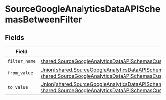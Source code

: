 # SourceGoogleAnalyticsDataAPISchemasBetweenFilter


## Fields

| Field                                                                                                                                                                                                                                                                                                                       | Type                                                                                                                                                                                                                                                                                                                        | Required                                                                                                                                                                                                                                                                                                                    | Description                                                                                                                                                                                                                                                                                                                 |
| --------------------------------------------------------------------------------------------------------------------------------------------------------------------------------------------------------------------------------------------------------------------------------------------------------------------------- | --------------------------------------------------------------------------------------------------------------------------------------------------------------------------------------------------------------------------------------------------------------------------------------------------------------------------- | --------------------------------------------------------------------------------------------------------------------------------------------------------------------------------------------------------------------------------------------------------------------------------------------------------------------------- | --------------------------------------------------------------------------------------------------------------------------------------------------------------------------------------------------------------------------------------------------------------------------------------------------------------------------- |
| `filter_name`                                                                                                                                                                                                                                                                                                               | [shared.SourceGoogleAnalyticsDataAPISchemasCustomReportsArrayDimensionFilterDimensionsFilter3ExpressionFilterFilterFilterName](../../models/shared/sourcegoogleanalyticsdataapischemascustomreportsarraydimensionfilterdimensionsfilter3expressionfilterfilterfiltername.md)                                                | :heavy_check_mark:                                                                                                                                                                                                                                                                                                          | N/A                                                                                                                                                                                                                                                                                                                         |
| `from_value`                                                                                                                                                                                                                                                                                                                | [Union[shared.SourceGoogleAnalyticsDataAPISchemasCustomReportsArrayDimensionFilterDimensionsFilter3ExpressionInt64Value, shared.SourceGoogleAnalyticsDataAPISchemasCustomReportsArrayDimensionFilterDimensionsFilter3ExpressionDoubleValue]](../../models/shared/sourcegoogleanalyticsdataapischemasfromvalue.md)           | :heavy_check_mark:                                                                                                                                                                                                                                                                                                          | N/A                                                                                                                                                                                                                                                                                                                         |
| `to_value`                                                                                                                                                                                                                                                                                                                  | [Union[shared.SourceGoogleAnalyticsDataAPISchemasCustomReportsArrayDimensionFilterDimensionsFilter3ExpressionFilterInt64Value, shared.SourceGoogleAnalyticsDataAPISchemasCustomReportsArrayDimensionFilterDimensionsFilter3ExpressionFilterDoubleValue]](../../models/shared/sourcegoogleanalyticsdataapischemastovalue.md) | :heavy_check_mark:                                                                                                                                                                                                                                                                                                          | N/A                                                                                                                                                                                                                                                                                                                         |
